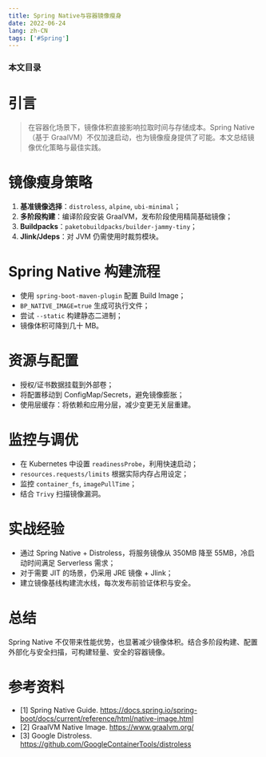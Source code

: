 ```yaml
---
title: Spring Native与容器镜像瘦身
date: 2022-06-24
lang: zh-CN
tags: ['#Spring']
---
```


### 本文目录
<!-- toc -->

# 引言
> 在容器化场景下，镜像体积直接影响拉取时间与存储成本。Spring Native（基于 GraalVM）不仅加速启动，也为镜像瘦身提供了可能。本文总结镜像优化策略与最佳实践。

# 镜像瘦身策略
1. **基准镜像选择**：`distroless`, `alpine`, `ubi-minimal`；
2. **多阶段构建**：编译阶段安装 GraalVM，发布阶段使用精简基础镜像；
3. **Buildpacks**：`paketobuildpacks/builder-jammy-tiny`；
4. **Jlink/Jdeps**：对 JVM 仍需使用时裁剪模块。

# Spring Native 构建流程
- 使用 `spring-boot-maven-plugin` 配置 Build Image；
- `BP_NATIVE_IMAGE=true` 生成可执行文件；
- 尝试 `--static` 构建静态二进制；
- 镜像体积可降到几十 MB。

# 资源与配置
- 授权/证书数据挂载到外部卷；
- 将配置移动到 ConfigMap/Secrets，避免镜像膨胀；
- 使用层缓存：将依赖和应用分层，减少变更无关层重建。

# 监控与调优
- 在 Kubernetes 中设置 `readinessProbe`，利用快速启动；
- `resources.requests/limits` 根据实际内存占用设定；
- 监控 `container_fs`, `imagePullTime`；
- 结合 `Trivy` 扫描镜像漏洞。

# 实战经验
- 通过 Spring Native + Distroless，将服务镜像从 350MB 降至 55MB，冷启动时间满足 Serverless 需求；
- 对于需要 JIT 的场景，仍采用 JRE 镜像 + Jlink；
- 建立镜像基线构建流水线，每次发布前验证体积与安全。

# 总结
Spring Native 不仅带来性能优势，也显著减少镜像体积。结合多阶段构建、配置外部化与安全扫描，可构建轻量、安全的容器镜像。

# 参考资料
- [1] Spring Native Guide. https://docs.spring.io/spring-boot/docs/current/reference/html/native-image.html
- [2] GraalVM Native Image. https://www.graalvm.org/
- [3] Google Distroless. https://github.com/GoogleContainerTools/distroless
